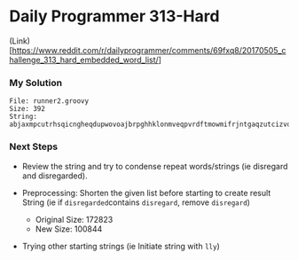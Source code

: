 # Daily Programmer 313-Hard

(Link)[https://www.reddit.com/r/dailyprogrammer/comments/69fxq8/20170505_challenge_313_hard_embedded_word_list/]

### My Solution
    File: runner2.groovy
    Size: 392
    String: abjaxmpcutrhsqicngheqdupwovoajbrpghhklonmveqpvrdftmowmifrjntgaqzutcizvorncgatiorngboshmkentdabrijvoaqngllsqeffrldlsyarumjxndtcyifkvbowrungcatyixzcewphdshngtlckwhuiptiymaqxmbtngllyeqxrkivojwbphmvudsabfmnbgtouletifvzckhyxldifznsmemdstoyerkuphdyivzcldaffwxnglnlytsmizowxuingeqrbdiciabrphlklysmtyifpcoulongtsivexdrngiruncabvzrdntiournglliknystrolyibminslyerthivphyiarzacnsmicdnsertionallytesimses


### Next Steps
- Review the string and try to condense repeat words/strings (ie disregard and disregarded).
- Preprocessing: Shorten the given list before starting to create result String (ie if `disregarded`contains `disregard`, remove `disregard`)
    - Original Size: 172823
    - New Size: 100844


- Trying other starting strings (ie Initiate string with `lly`)
